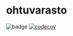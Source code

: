 # ohtuvarasto

![badge](https://github.com/kaahy/ohtuvarasto/workflows/CI/badge.svg)
[![codecov](https://codecov.io/gh/kaahy/ohtuvarasto/graph/badge.svg?token=EVFGM2ZUT3)](https://codecov.io/gh/kaahy/ohtuvarasto)
